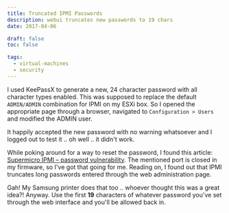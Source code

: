 ```yaml
---
title: Truncated IPMI Passwords
description: webui truncates new passwords to 19 chars
date: 2017-04-06

draft: false
toc: false

tags:
  - virtual-machines
  - security
---
```


<!--more-->

I used KeePassX to generate a new, 24 character password with all character types enabled. This was supposed to replace the default `ADMIN/ADMIN` combination for IPMI on my ESXi box. So I opened the appropriate page through a browser, navigated to `Configuration > Users` and modified the ADMIN user.

It happily accepted the new password with no warning whatsoever and I logged out to test it .. oh well .. it didn't work.

While poking around for a way to reset the password, I found this article: [Supermicro IPMI – password vulnerability](http://kbdone.com/supermicro-ipmi-password-vulnerability/). The mentioned port is closed in my firmware, so I've got that going for me. Reading on, I found out that IPMI truncates long passwords entered through the web administration page.

Gah! My Samsung printer does that too .. whoever thought this was a great idea?! Anyway. Use the first __19__ characters of whatever password you've set through the web interface and you'll be allowed back in.


